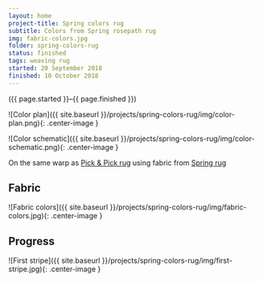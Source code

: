 ```yaml
---
layout: home
project-title: Spring colors rug
subtitle: Colors from Spring rosepath rug
img: fabric-colors.jpg
folder: spring-colors-rug
status: finished
tags: weaving rug
started: 20 September 2018
finished: 10 October 2018
---
```

<p class="center">({{ page.started }}–{{ page.finished }})</p>

![Color plan]({{ site.baseurl }}/projects/spring-colors-rug/img/color-plan.png){: .center-image }

![Color schematic]({{ site.baseurl }}/projects/spring-colors-rug/img/color-schematic.png){: .center-image }

On the same warp as <a href="{{ site.baseurl }}/projects/pick-pick/pick-pick.html">Pick & Pick rug</a> using fabric from <a href="{{ site.baseurl }}/projects/spring-rug/spring-rug.html">Spring rug</a>

## Fabric
![Fabric colors]({{ site.baseurl }}/projects/spring-colors-rug/img/fabric-colors.jpg){: .center-image }

## Progress
![First stripe]({{ site.baseurl }}/projects/spring-colors-rug/img/first-stripe.jpg){: .center-image }
